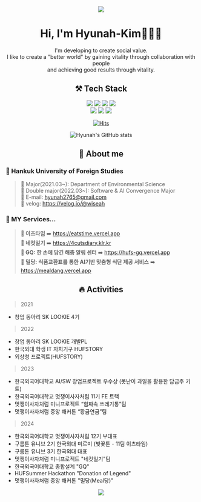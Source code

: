 <!--
**wiseah/wiseah** is a ✨ _special_ ✨ repository because its `README.md` (this file) appears on your GitHub profile.

Here are some ideas to get you started:

- 🔭 I’m currently working on ...
- 🌱 I’m currently learning ...
- 👯 I’m looking to collaborate on ...
- 🤔 I’m looking for help with ...
- 💬 Ask me about ...
- 📫 How to reach me: ...
- 😄 Pronouns: ...
- ⚡ Fun fact: ...  
### Hi there 👋 

<a href="https://github.com/anuraghazra/github-readme-stats">
    <img src="https://github-readme-stats.vercel.app/api/top-langs/?username=wiseah&layout=donut&show_icons=true&theme=material-palenight&hide_border=true&bg_color=20232a&icon_color=58A6FF&text_color=fff&title_color=58A6FF&count_private=true&exclude_repo=Face-Transfer-Application" width=38% />
</a>    
<a href="https://github.com/anuraghazra/github-readme-stats">
  <img src="https://github-readme-stats.vercel.app/api?username=wiseah&show_icons=true&theme=material-palenight&hide_border=true&bg_color=20232a&icon_color=58A6FF&text_color=fff&title_color=58A6FF&count_private=true" width=56% />
</a>
<a href="https://github.com/ashutosh00710/github-readme-activity-graph">
    <img src="https://github-readme-activity-graph.vercel.app/graph?username=wiseah&theme=react-dark&bg_color=20232a&hide_border=true&line=58A6FF&color=58A6FF" width=94%/>
</a>

<img src="https://capsule-render.vercel.app/api?type=waving&color=ffc0cb&height=150&section=header&text=&fontSize=" />
<img src="https://capsule-render.vercel.app/api?type=waving&color=ffc0cb&height=150&section=footer&text=텍스트&fontSize=텍스트크기" />
 
-->

<div align="center">
    <img src="https://capsule-render.vercel.app/api?type=waving&color=ffc0cb&height=150&section=header" />

 # Hi, I'm Hyunah-Kim🙋🏻‍♀️
 I'm developing to create social value. <br/>
 I like to create a "better world" by gaining vitality through collaboration with people <br/>
 and achieving good results through vitality.
 
 ## ⚒️ Tech Stack
  <div>
    <div>
      <img src="https://img.shields.io/badge/HTML5-E34F26?style=flat&logo=Html5&logoColor=white&">
      <img src="https://img.shields.io/badge/CSS3-1572B6?style=flat&logo=Css3&logoColor=white">
      <img src="https://img.shields.io/badge/JavaScript-F7DF1E?style=flat&logo=JavaScript&logoColor=white"/>
      <img src="https://img.shields.io/badge/Python-3776AB?style=flat&logo=Python&logoColor=white"/>
    <div>
    <div>
      <img src="https://img.shields.io/badge/React-61DAFB?style=flat&logo=React&logoColor=black">
      <img src="https://img.shields.io/badge/Tailwind CSS-06B6D4?style=flat&logo=Tailwind CSS&logoColor=white">
      <img src="https://img.shields.io/badge/styled components-DB7093?style=flat&logo=styled-components&logoColor=white"/>

[![Hits](https://hits.seeyoufarm.com/api/count/incr/badge.svg?url=https%3A%2F%2Fgithub.com%2Fwiseah&count_bg=%23FF8FCE&title_bg=%23FF0092&icon=ghostery.svg&icon_color=%23E7E7E7&title=hits&edge_flat=false)](https://hits.seeyoufarm.com)
    </div>   
   
<!--
    <div>
      <img src="https://techstack-generator.vercel.app/github-icon.svg" alt="icon" width="50" height="50" />
    </div> //깃허브로고
-->

![Hyunah's GitHub stats](https://github-readme-stats.vercel.app/api?username=wiseah&count_private=true&show_icons=true&theme=date_night)

 ## 💬 About me

<div align="left">
     
### 🌼 Hankuk University of Foreign Studies
    
> 🌸 Major(2021.03~): Department of Environmental Science <br />
> 🌸 Double major(2022.03~): Software & AI Convergence Major <br />
> 💌 E-mail: hyunah2765@gmail.com <br />
> 📝 velog: https://velog.io/@wiseah <br />

### 🌼 MY Services...
> **🍚 이츠타임** ➡️ https://eatstime.vercel.app <br />
> **📸 네컷일기** ➡️ https://4cutsdiary.klr.kr <br />
> **🐛 GQ: 한 손에 담긴 해충 알림 센터** ➡️ https://hufs-gq.vercel.app <br />
> **🍇 밀당: 식품교환표를 통한 AI기반 맞춤형 식단 제공 서비스** ➡️ https://mealdang.vercel.app

</div>

 ## 🔥 Activities
 <div align="left">
     
> 2021
- 창업 동아리 SK LOOKIE 4기
> 2022
- 창업 동아리 SK LOOKIE 개발PL
- 한국외대 학생 IT 자치기구 HUFSTORY
- 외상청 프로젝트(HUFSTORY)
> 2023
- 한국외국어대학교 AI/SW 창업프로젝트 우수상 (못난이 과일을 활용한 담금주 키트)
- 한국외국어대학교 멋쟁이사자처럼 11기 FE 트랙
- 멋쟁이사자처럼 미니프로젝트 “힘짜속 쓰레기통”팀
- 멋쟁이사자처럼 중앙 해커톤 “황금연금”팀
> 2024
- 한국외국어대학교 멋쟁이사자처럼 12기 부대표
- 구름톤 유니브 2기 한국외대 미르미 (벚꽃톤 - 11팀 이츠타임)
- 구름톤 유니브 3기 한국외대 대표
- 멋쟁이사자처럼 미니프로젝트 "네컷일기"팀
- 한국외국어대학교 종합설계 "GQ"
- HUFSummer Hackathon "Donation of Legend"
- 멋쟁이사자처럼 중앙 해커톤 "밀당(Meal당)"
  </div>



</div>
    <img src="https://capsule-render.vercel.app/api?type=waving&color=ffc0cb&height=150&section=footer" />
</div>

